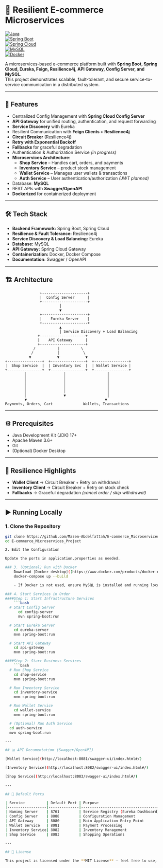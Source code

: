 # 🛒 Resilient E-commerce Microservices

[![Java](https://img.shields.io/badge/Java-17-blue?logo=java&logoColor=white)](https://www.oracle.com/java/)  
[![Spring Boot](https://img.shields.io/badge/Spring%20Boot-3.x-brightgreen?logo=springboot&logoColor=white)](https://spring.io/projects/spring-boot)  
[![Spring Cloud](https://img.shields.io/badge/Spring%20Cloud-2023.x-green?logo=spring&logoColor=white)](https://spring.io/projects/spring-cloud)  
[![MySQL](https://img.shields.io/badge/MySQL-8.x-blue?logo=mysql&logoColor=white)](https://www.mysql.com/)  
[![Docker](https://img.shields.io/badge/Docker-Containerized-blue?logo=docker&logoColor=white)](https://www.docker.com/)  

A microservices-based e-commerce platform built with **Spring Boot, Spring Cloud, Eureka, Feign, Resilience4j, API Gateway, Config Server, and MySQL**.  
This project demonstrates scalable, fault-tolerant, and secure service-to-service communication in a distributed system.

---

## 🚀 Features

- Centralized Config Management with **Spring Cloud Config Server**
- **API Gateway** for unified routing, authentication, and request forwarding
- **Service Discovery** with Eureka
- Resilient Communication with **Feign Clients + Resilience4j**
- **Circuit Breaker** (Resilience4j)
- **Retry with Exponential Backoff**
- **Fallbacks** for graceful degradation
- Authentication & Authorization Service *(in progress)*
- **Microservices Architecture**:
  - **Shop Service** – Handles cart, orders, and payments
  - **Inventory Service** – product stock management
  - **Wallet Service** – Manages user wallets & transactions
  - **Auth Service** – User authentication/authorization *(JWT planned)*
- Database: **MySQL**
- REST APIs with **Swagger/OpenAPI**
- **Dockerized** for containerized deployment

---

## 🛠 Tech Stack
- **Backend Framework:** Spring Boot, Spring Cloud
- **Resilience & Fault Tolerance:** Resilience4j
- **Service Discovery & Load Balancing:** Eureka
- **Database:** MySQL
- **API Gateway:** Spring Cloud Gateway
- **Containerization:** Docker, Docker Compose
- **Documentation:** Swagger / OpenAPI


---

## 🏗️ Architecture
                    +---------------------+
                    |  Config Server      |
                    +---------------------+
                             │
                             ▼
                    +---------------------+
                    |    Eureka Server    |
                    +---------------------+
                             ▲
                             │ Service Discovery + Load Balancing
                   +---------------------+
                   |    API Gateway      |
                   +---------------------+
                 /          |          \
                /           |           \
               ▼            ▼            ▼
    +----------------+  +----------------+  +----------------+
    |  Shop Service  |  | Inventory Svc  |  | Wallet Service |
    +----------------+  +----------------+  +----------------+
             │                 │                   │
             │                 │                   │
             │                 │                   │
             │                 │                   │
             │                 │                   │
             │                 ▼                   │
             ▼                                    ▼
    Payments, Orders, Cart              Wallets, Transactions


---

## ⚙️ Prerequisites
- Java Development Kit (JDK) 17+
- Apache Maven 3.6+
- Git
- (Optional) Docker Desktop

---

## 🔐 Resilience Highlights

- **Wallet Client** → Circuit Breaker + Retry on withdrawal  
- **Inventory Client** → Circuit Breaker + Retry on stock check  
- **Fallbacks** → Graceful degradation *(cancel order / skip withdrawal)*  

---

## ▶️ Running Locally

### 1. Clone the Repository
```bash
git clone https://github.com/Mazen-Abdelfattah/E-commerce_Microservices_Project.git
cd E-commerce_Microservices_Project

2. Edit the Configuration

Update the ports in application.properties as needed.

### 3. (Optional) Run with Docker
    Download [Docker desktop]((https://www.docker.com/products/docker-desktop/))
    docker-compose up --build

    - If Docker is not used, ensure MySQL is installed and running locally with the correct schema before starting services.

### 4. Start Services in Order
####Step 1: Start Infrastructure Services
    ```bash
  # Start Config Server
      cd config-server
      mvn spring-boot:run

  # Start Eureka Server
    cd eureka-server
    mvn spring-boot:run

  # Start API Gateway
    cd api-gateway
    mvn spring-boot:run

####Step 2: Start Business Services
    ```bash
  # Run Shop Service
    cd shop-service
    mvn spring-boot:run

  # Run Inventory Service
    cd inventory-service
    mvn spring-boot:run

  # Run Wallet Service
    cd wallet-service
    mvn spring-boot:run

  # (Optional) Run Auth Service
  cd auth-service
  mvn spring-boot:run

---

## 📊 API Documentation (Swagger/OpenAPI)

[Wallet Service](http://localhost:8081/swagger-ui/index.html#/)

[Inventory Service](http://localhost:8082/swagger-ui/index.html#/)

[Shop Service](http://localhost:8083/swagger-ui/index.html#/)

---

## 🔌 Default Ports

| Service          | Default Port | Purpose                               |
|------------------|--------------|---------------------------------------|
| Naming Server    | 8761         | Service Registry (Eureka Dashboard)   |
| Config Server    | 8888         | Configuration Management              |
| API Gateway      | 8080         | Main Application Entry Point          |
| Wallet Service   | 8081         | Payment Processing                    |
| Inventory Service| 8082         | Inventory Management                  |
| Shop Service     | 8083         | Shopping Operations                   |

---

## 📄 License

This project is licensed under the **MIT License** – feel free to use, modify, and distribute.
